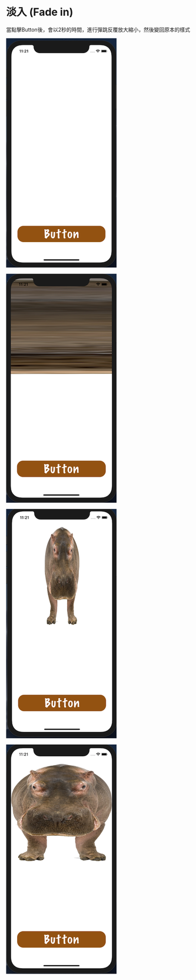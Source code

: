 # 淡入 (Fade in)
當點擊Button後，會以2秒的時間，進行彈跳反覆放大縮小，然後變回原本的樣式

![](./png/1.png)

![](./png/2.png)

![](./png/3.png)

![](./png/4.png)

